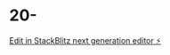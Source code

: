 # 20-

[Edit in StackBlitz next generation editor ⚡️](https://stackblitz.com/~/github.com/adriankoder5/20-)